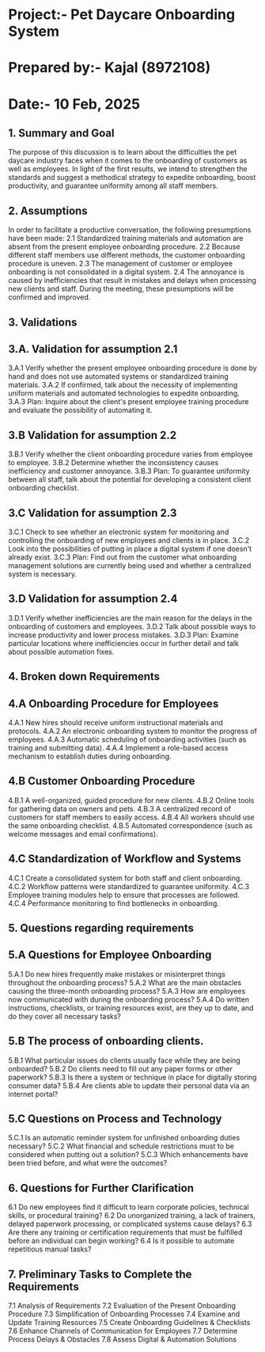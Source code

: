# Project:- Pet Daycare Onboarding System
# Prepared by:- Kajal (8972108)
# Date:- 10 Feb, 2025
## 1. Summary and Goal
The purpose of this discussion is to learn about the difficulties the pet daycare industry faces when it comes to the onboarding of customers as well as employees. In light of the first results, we intend to strengthen the standards and suggest a methodical strategy to expedite onboarding, boost productivity, and guarantee uniformity among all staff members.
## 2. Assumptions
In order to facilitate a productive conversation, the following presumptions have been made:
2.1 Standardized training materials and automation are absent from the present employee onboarding procedure.
2.2 Because different staff members use different methods, the customer onboarding procedure is uneven.
2.3 The management of customer or employee onboarding is not consolidated in a digital system.
2.4 The annoyance is caused by inefficiencies that result in mistakes and delays when processing new clients and staff.
During the meeting, these presumptions will be confirmed and improved.
## 3. Validations
## 3.A. Validation for assumption 2.1
3.A.1 Verify whether the present employee onboarding procedure is done by hand and does not use automated systems or standardized training materials.
3.A.2 If confirmed, talk about the necessity of implementing uniform materials and automated technologies to expedite onboarding.
3.A.3 Plan: Inquire about the client's present employee training procedure and evaluate the possibility of automating it.
## 3.B Validation for assumption 2.2 
3.B.1 Verify whether the client onboarding procedure varies from employee to employee.
3.B.2 Determine whether the inconsistency causes inefficiency and customer annoyance.
3.B.3 Plan: To guarantee uniformity between all staff, talk about the potential for developing a consistent client onboarding checklist.
## 3.C Validation for assumption 2.3
3.C.1 Check to see whether an electronic system for monitoring and controlling the onboarding of new employees and clients is in place.
3.C.2 Look into the possibilities of putting in place a digital system if one doesn't already exist.
3.C.3 Plan: Find out from the customer what onboarding management solutions are currently being used and whether a centralized system is necessary.
## 3.D Validation for assumption 2.4
3.D.1 Verify whether inefficiencies are the main reason for the delays in the onboarding of customers and employees.
3.D.2 Talk about possible ways to increase productivity and lower process mistakes.
3.D.3 Plan: Examine particular locations where inefficiencies occur in further detail and talk about possible automation fixes.
## 4. Broken down Requirements
## 4.A Onboarding Procedure for Employees
4.A.1 New hires should receive uniform instructional materials and protocols.
4.A.2 An electronic onboarding system to monitor the progress of employees.
4.A.3 Automatic scheduling of onboarding activities (such as training and submitting data).
4.A.4 Implement a role-based access mechanism to establish duties during onboarding.
## 4.B Customer Onboarding Procedure
4.B.1 A well-organized, guided procedure for new clients.
4.B.2 Online tools for gathering data on owners and pets.
4.B.3 A centralized record of customers for staff members to easily access.
4.B.4 All workers should use the same onboarding checklist.
4.B.5 Automated correspondence (such as welcome messages and email confirmations).
## 4.C Standardization of Workflow and Systems
4.C.1 Create a consolidated system for both staff and client onboarding.
4.C.2 Workflow patterns were standardized to guarantee uniformity.
4.C.3 Employee training modules help to ensure that processes are followed.
4.C.4 Performance monitoring to find bottlenecks in onboarding.
## 5. Questions regarding requirements
## 5.A Questions for Employee Onboarding
5.A.1 Do new hires frequently make mistakes or misinterpret things throughout the onboarding process?
5.A.2 What are the main obstacles causing the three-month onboarding process?
5.A.3 How are employees now communicated with during the onboarding process?
5.A.4 Do written instructions, checklists, or training resources exist, are they up to date, and do they cover all necessary tasks?
## 5.B The process of onboarding clients.
5.B.1 What particular issues do clients usually face while they are being onboarded?
5.B.2 Do clients need to fill out any paper forms or other paperwork?
5.B.3 Is there a system or technique in place for digitally storing consumer data?
5.B.4 Are clients able to update their personal data via an internet portal?
## 5.C Questions on Process and Technology
5.C.1 Is an automatic reminder system for unfinished onboarding duties necessary?
5.C.2 What financial and schedule restrictions must to be considered when putting out a solution? 
5.C.3 Which enhancements have been tried before, and what were the outcomes?
## 6. Questions for Further Clarification
6.1 Do new employees find it difficult to learn corporate policies, technical skills, or procedural training?
6.2 Do unorganized training, a lack of trainers, delayed paperwork processing, or complicated systems cause delays?
6.3 Are there any training or certification requirements that must be fulfilled before an individual can begin working?
6.4 Is it possible to automate repetitious manual tasks?
## 7. Preliminary Tasks to Complete the Requirements
7.1 Analysis of Requirements 
7.2 Evaluation of the Present Onboarding Procedure
7.3 Simplification of Onboarding Processes
7.4 Examine and Update Training Resources
7.5 Create Onboarding Guidelines & Checklists
7.6 Enhance Channels of Communication for Employees
7.7 Determine Process Delays & Obstacles
7.8 Assess Digital & Automation Solutions








